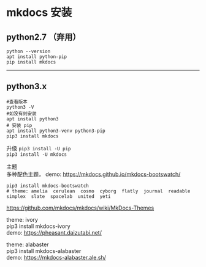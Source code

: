 # mkdocs 安装 

## python2.7 （弃用）
```
python --version   
apt install python-pip  
pip install mkdocs  
```
----

## python3.x
```
#查看版本
python3 -V 
#如没有则安装
apt install python3
# 安装 pip
apt install python3-venv python3-pip  
pip3 install mkdocs   
```

升级
`pip3 install -U pip`  
`pip3 install -U mkdocs`  

主题  
多种配色主题， demo: https://mkdocs.github.io/mkdocs-bootswatch/
```
pip3 install mkdocs-bootswatch
# theme: amelia  cerulean  cosmo  cyborg  flatly  journal  readable  simplex  slate  spacelab  united  yeti 
```
https://github.com/mkdocs/mkdocs/wiki/MkDocs-Themes    

theme: ivory   
pip3 install mkdocs-ivory    
demo: https://pheasant.daizutabi.net/    

theme: alabaster   
pip3 install mkdocs-alabaster   
demo: https://mkdocs-alabaster.ale.sh/   
